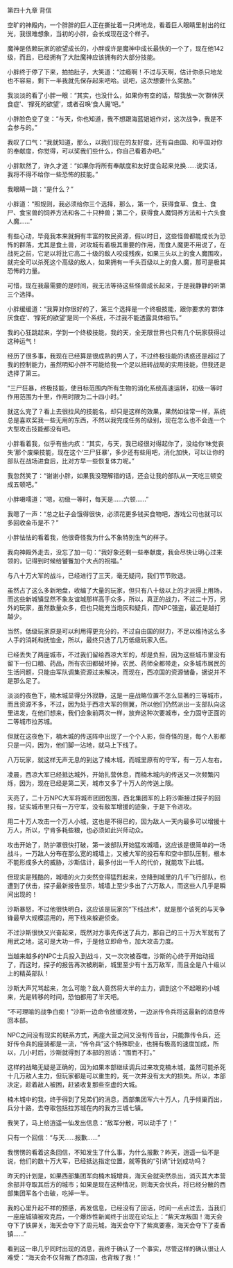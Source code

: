 第四十九章 背信


空旷的神殿内，一个胖胖的巨人正在撕扯着一只烤地龙，看着巨人眼睛里射出的红光，我很难想象，当初的小胖，会长成现在这个样子。

魔神是依赖玩家的欲望成长的，小胖或许是魔神中成长最快的一个了，现在他142级，而且，已经拥有了大肚魔神应该拥有的大部分技能。

小胖终于停了下来，拍拍肚子，大笑道：“过瘾啊！不过与天啊，估计你杀只地龙也不容易，剩下一半我就先保存起来吧哈。说吧，这次想要什么奖励。”

我淡淡的看了小胖一眼：“其实，也没什么，如果你有空的话，帮我放一次‘群体厌食症’、‘撑死的欲望’，或者召唤‘食人魔’吧。”

小胖脸色变了变：“与天，你也知道，我不想跟海蓝姐姐作对，这次战争，我是不会参与的。”

我叹了口气：“我就知道，那么，以我们现在的友好度，还有自由国、和平国对你的奉献度，你觉得，可以奖我们些什么，你自己看着办吧。”

小胖默然了，许久才道：“如果你将所有奉献度和友好度合起来兑换……说实话，我将不得不给你一些恐怖的技能。”

我眼睛一跳：“是什么？”

小胖道：“照规则，我必须给你三个选择，那么，第一个，获得食草、食土、食尸、食宝兽的饲养方法和各二十只种兽；第二个，获得食人魔饲养方法和十六头食人魔……”

有些心动，毕竟我本来就拥有丰富的牧民资源，假以时日，这些怪兽都能成长为恐怖的群落，尤其是食土兽，对攻城有着极其重要的作用，而食人魔更不用说了，在战死之前，它足以将比它高二十级的敌人咬成残疾，如果三头以上的食人魔围攻，就完全可以杀死这个高级的敌人，如果拥有一千头百级以上的食人魔，那可是极其恐怖的力量。

可惜，现在我最需要的是时间，我无法等待这些怪兽成长起来，于是我静静的听第三个选择。

小胖缓缓道：“我算对你很好的了，第三个选择是一个终极技能，跟你要求的‘群体厌食症’、‘撑死的欲望’是同一个系统，不过我不能透露具体细节。”

我的心狂跳起来，学到一个终极技能，我的天，全无限世界也只有几个玩家获得过这种运气！

经历了很多事，我现在已经算是很成熟的男人了，不过终极技能的诱惑还是超过了我的控制能力，虽然明知小胖不可能给我一个足以扭转战局的实用技能，但我还是选择了第三。

“三尸狂暴，终极技能，使目标范围内所有生物的消化系统高速运转，初级一等时作用范围为十里，作用时限为二十四小时。”

就这么完了？看上去很拉风的技能名，却只是这样的效果，果然如往常一样，系统总是喜欢奖我一些无用的东西，不然以我完成任务的级别，现在怎么也不会连一个大型攻击技能都没有吧。

小胖看着我，似乎有些内疚：“其实，与天，我已经很对得起你了，没给你‘味觉丧失’那个废柴技能，现在这个‘三尸狂暴’，多少还有些用吧，消化加快，可以让你的部队在战场进食后，比对方早一些恢复体力呢。”

我忽然笑了：“谢谢小胖，如果我没理解错的话，还会让我的部队从一天吃三顿变成五顿吧。”

小胖嗫嚅道：“嗯，初级一等时，每天是……六顿……”

我嗯了一声：“总之肚子会饿得很快，必须花更多钱买食物吧，游戏公司也就可以多回收金币是不？”

小胖怯怯的看着我，他很奇怪我为什么不象特别生气的样子。

我向神殿外走去，没忘了加一句：“我好象还剩一些奉献度，我会尽快让明心过来领的，记得到时候给饕餮加个大点的祝福。”

与八十万大军的战斗，已经进行了三天，毫无疑问，我们节节败退。

虽然占了这么多新地盘，收编了大量的玩家，但只有八十级以上的才派得上用场，而这些新城镇显然不象友谊城那样高手众多，所以，真正的战力，不过二十万，另外的玩家，虽然数量众多，但也只能充当炮灰和疑兵，而NPC强盗，最近是越打越少。

当然，低级玩家原是可以利用得更充分的，不过自由国的财力，不足以维持这么多人手的消耗和抚恤金，所以，最终只选了几万低级玩家入伍。

已经丢失了两座城市，不过我们留给西凉大军的，却是负担，因为这些城市里没有留下一份口粮、药品，所有农田都破坏掉，农民、药师全都带走，众多城市居民的生活问题，只能由军队调集资源过来解决，而现在，西凉国的资源储备，据说并不是那么足了。

淡淡的夜色下，楠木城显得分外寂静，这是一座战略位置不怎么显著的三等城市，而且资源不多，不过，因为处于西凉大军的侧翼，所以他们仍然派出一支部队向这里进发，在他们想来，我们会象前两次一样，放弃这种次要城市，全力固守正面的二等城市拉苏城。

但就在这夜色下，楠木城的传送阵中出现了一个个人影，但奇怪的是，每个人影都只是一闪，因为，他们脚一沾地，就马上下线了。

八万玩家，就这样无声无息的到达了楠木城，而城里原有的守军，有一万人左右。

凌晨，西凉大军已经抵达城外，开始扎营休息，而楠木城内的传送又一次频繁闪烁，因为，现在已经是第二天，城市又多了十万人的传送上限。

天亮了，二十万NPC大军将城市团团包围，西北集团军的上将沙斯接过探子的回报，证实城市里只有一万守军，没有敌军增援的迹象，于是下令进攻。

用二十万人攻击一个万人小城，这也是不得已的，因为敌人一天内最多可以增援十万人，所以，宁肯多耗些粮，也必须如此兴师动众。

攻击开始了，防护罩很快打破，第一波部队开始猛攻城墙，这应该是很简单的一场战斗，一万敌人分布在那么宽的城墙上，又被大军的投石车和空中部队压制，根本不能形成多大的威胁，沙斯估计，最多付出一千人的代价，就能攻下此城。

但现实是残酷的，城墙的火力突然变得猛烈起来，空降到城里的几千飞行部队，也遭到了伏击，探子最新报告显示，城墙上至少多出了六万敌人，而这些人几乎是瞬间出现的！

沙斯暴怒，不过他很快明白，这应该是玩家的“下线战术”，就是那个该死的与天争锋最早大规模运用的，用下线来躲避侦查。

不过沙斯很快又兴奋起来，既然对方事先传送了兵力，那自己的三十万大军就有了用武之地，这可是大功一件，于是他立即命令，加大攻击力度。

当越来越多的NPC士兵投入到战斗，又一次次被吞噬，沙斯的心终于开始动摇了，而这时，探子的报告再次被刷新，城里至少有十五万敌军，而且全是八十级以上的精英部队！

沙斯大声咒骂起来，怎么可能？敌人竟然将大半的主力，调到这个不起眼的小城来，光是转移的时间，恐怕都用了半天吧。

“不可理喻的战争白痴！”沙斯一边命令放缓攻势，一边派传令兵将这最新的消息传回本部。

NPC之间没有现实的联系方式，两座大营之间又没有传音台，只能靠传令兵，还好传令兵的座骑都是一流，“传令兵”这个特殊职业，也拥有极高的速度加成，所以，几小时后，沙斯就得到了本部的回话：“围而不打。”

这样的战略无疑是正确的，因为如果本部继续调兵过来攻克楠木城，虽然可能杀死十几万敌人主力，但玩家都是可以重生的，死一次并没有太大的损失。所以，本部决定，趁着敌人被困，赶紧收复那些空虚的大城。

楠木城中的我，终于得到了兄弟们的消息，西部集团军六十万人，几乎倾巢而出，兵分十路，去夺取包括拉苏城在内的我方三城七镇。

我笑了，马上给逍遥一仙发出信息：“敌军分散，可以动手了！”

只有一个回信：“与天……报歉……”

我愣愣的看着这条回信，不知发生了什么事，为什么报歉？昨天，逍遥一仙不是说，他们的数十万大军，已经抵达指定位置，就等我的“引诱”计划成功吗？

昨天的计划是，如果西部集团军向楠木城增兵，海天会就突然杀出，消灭其大本营余部并夺取其后方的城市；如果是现在这种情况，则海天会伏兵，将已经分散的西部集团军各个击破，吃掉一半。

我的心里升起不祥的预感，再发信息，已经没有了回话，时间一点点过去，当我们一座座城镇被攻克后，一个爆炸性新闻终于出现在论坛上：“紫天龙叛国！海天会夺下了铁屏关，海天会夺下了周元城，海天会夺下了紫岚要塞，海天会夺下了麦香镇……”

看到这一串几乎同时出现的消息，我终于确认了一个事实，尽管这样的确认很让人难受：“海天会不仅背叛了西凉国，也背叛了我！”





